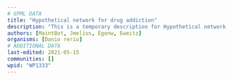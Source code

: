 ```yaml
---
# GPML DATA
title: "Hypothetical network for drug addiction"
description: "This is a temporary description for Hypothetical network for drug addiction"
authors: [MaintBot, Jmelius, Egonw, Eweitz]
organisms: [Danio rerio]
# ADDITIONAL DATA
last-edited: 2021-05-15
communities: []
wpid: "WP1333"
---
```

